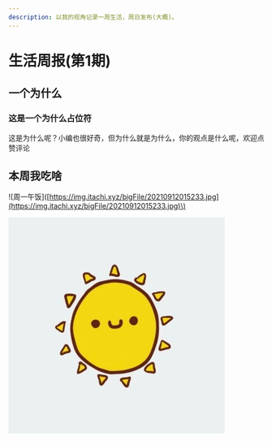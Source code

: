 ```yaml
---
description: 以我的视角记录一周生活，周日发布(大概)。
---
```


# 生活周报\(第1期\)

## 一个为什么

### 这是一个为什么占位符

这是为什么呢？小编也很好奇，但为什么就是为什么，你的观点是什么呢，欢迎点赞评论

## 本周我吃啥

!\[周一午饭\]\([https://img.itachi.xyz/bigFile/20210912015233.jpg](https://img.itachi.xyz/bigFile/20210912015233.jpg)\)

![](.gitbook/assets/v2-1b9060e3eadd2dbaac640feaa0135da9_r.jpg)




